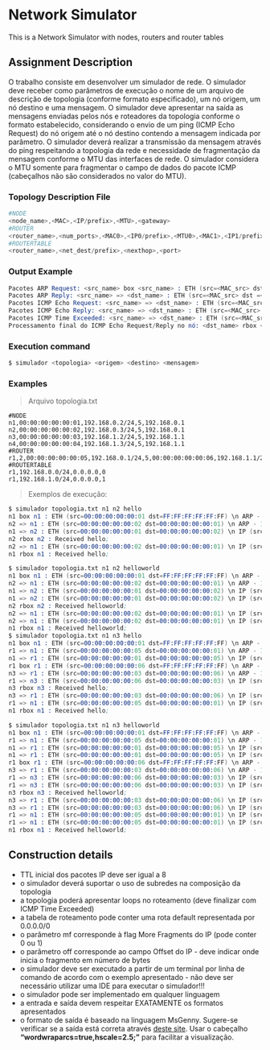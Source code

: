 # Network Simulator
This is a Network Simulator with nodes, routers and router tables

## Assignment Description
O trabalho consiste em desenvolver um simulador de rede. O simulador deve receber como parâmetros de execução o nome de um arquivo de descrição de topologia (conforme formato especificado), um nó origem, um nó destino e uma mensagem. O simulador deve apresentar na saída as mensagens enviadas pelos nós e roteadores da topologia conforme o formato estabelecido, considerando o envio de um ping (ICMP Echo Request) do nó origem até o nó destino contendo a mensagem indicada por parâmetro. O simulador deverá realizar a transmissão da mensagem através do ping respeitando a topologia da rede e necessidade de fragmentação da mensagem conforme o MTU das interfaces de rede. O simulador considera o MTU somente para fragmentar o campo de dados do pacote ICMP (cabeçalhos não são considerados no valor do MTU).

### Topology Description File

```s
#NODE
<node_name>,<MAC>,<IP/prefix>,<MTU>,<gateway>
#ROUTER
<router_name>,<num_ports>,<MAC0>,<IP0/prefix>,<MTU0>,<MAC1>,<IP1/prefix>,<MTU1>,<MAC2>,<IP2/prefix>,<MTU2> …
#ROUTERTABLE
<router_name>,<net_dest/prefix>,<nexthop>,<port>
```

### Output Example

```s
Pacotes ARP Request: <src_name> box <src_name> : ETH (src=<MAC_src> dst =<MAC_dst>) \n ARP - Who has <IP_dst>? Tell <IP_src>;
Pacotes ARP Reply: <src_name> => <dst_name> : ETH (src=<MAC_src> dst =<MAC_dst>) \n ARP - <src_IP> is at <src_MAC>;
Pacotes ICMP Echo Request: <src_name> => <dst_name> : ETH (src=<MAC_src> dst =<MAC_dst>) \n IP (src=<IP_src> dst=<IP_dst> ttl=<TTL> mf=<mf_flag> off=<offset>) \n ICMP - Echo request (data=<msg>);
Pacotes ICMP Echo Reply: <src_name> => <dst_name> : ETH (src=<MAC_src> dst =<MAC_dst>) \n IP (src=<IP_src> dst=<IP_dst> ttl=<TTL> mf=<mf_flag> off=<offset>) \n ICMP - Echo reply (data=<msg>);
Pacotes ICMP Time Exceeded: <src_name> => <dst_name> : ETH (src=<MAC_src> dst =<MAC_dst>) \n IP (src=<IP_src> dst=<IP_dst> ttl=<TTL>) \n ICMP - Time Exceeded
Processamento final do ICMP Echo Request/Reply no nó: <dst_name> rbox <dst_name> : Received <msg>;
```

### Execution command
```s
$ simulador <topologia> <origem> <destino> <mensagem>
```

### Examples

> Arquivo topologia.txt

```
#NODE
n1,00:00:00:00:00:01,192.168.0.2/24,5,192.168.0.1
n2,00:00:00:00:00:02,192.168.0.3/24,5,192.168.0.1
n3,00:00:00:00:00:03,192.168.1.2/24,5,192.168.1.1
n4,00:00:00:00:00:04,192.168.1.3/24,5,192.168.1.1
#ROUTER
r1,2,00:00:00:00:00:05,192.168.0.1/24,5,00:00:00:00:00:06,192.168.1.1/24,5
#ROUTERTABLE
r1,192.168.0.0/24,0.0.0.0,0
r1,192.168.1.0/24,0.0.0.0,1
```

> Exemplos de execução:

```s
$ simulador topologia.txt n1 n2 hello
n1 box n1 : ETH (src=00:00:00:00:00:01 dst=FF:FF:FF:FF:FF:FF) \n ARP - Who has 192.168.0.3? Tell 192.168.0.2;
n2 => n1 : ETH (src=00:00:00:00:00:02 dst=00:00:00:00:00:01) \n ARP - 192.168.0.3 is at 00:00:00:00:00:02;
n1 => n2 : ETH (src=00:00:00:00:00:01 dst=00:00:00:00:00:02) \n IP (src=192.168.0.2 dst=192.168.0.3 ttl=8 mf=0 off=0) \n ICMP - Echo request (data=hello);
n2 rbox n2 : Received hello;
n2 => n1 : ETH (src=00:00:00:00:00:02 dst=00:00:00:00:00:01) \n IP (src=192.168.0.3 dst=192.168.0.2 ttl=8 mf=0 off=0) \n ICMP - Echo reply (data=hello);
n1 rbox n1 : Received hello;
```

```s
$ simulador topologia.txt n1 n2 helloworld
n1 box n1 : ETH (src=00:00:00:00:00:01 dst=FF:FF:FF:FF:FF:FF) \n ARP - Who has 192.168.0.3? Tell 192.168.0.2;
n2 => n1 : ETH (src=00:00:00:00:00:02 dst=00:00:00:00:00:01) \n ARP - 192.168.0.3 is at 00:00:00:00:00:02;
n1 => n2 : ETH (src=00:00:00:00:00:01 dst=00:00:00:00:00:02) \n IP (src=192.168.0.2 dst=192.168.0.3 ttl=8 mf=1 off=0) \n ICMP - Echo request (data=hello);
n1 => n2 : ETH (src=00:00:00:00:00:01 dst=00:00:00:00:00:02) \n IP (src=192.168.0.2 dst=192.168.0.3 ttl=8 mf=0 off=5) \n ICMP - Echo request (data=world);
n2 rbox n2 : Received helloworld;
n2 => n1 : ETH (src=00:00:00:00:00:02 dst=00:00:00:00:00:01) \n IP (src=192.168.0.3 dst=192.168.0.2 ttl=8 mf=1 off=0) \n ICMP - Echo reply (data=hello);
n2 => n1 : ETH (src=00:00:00:00:00:02 dst=00:00:00:00:00:01) \n IP (src=192.168.0.3 dst=192.168.0.2 ttl=8 mf=0 off=5) \n ICMP - Echo reply (data=world);
n1 rbox n1 : Received helloworld;
$ simulador topologia.txt n1 n3 hello
n1 box n1 : ETH (src=00:00:00:00:00:01 dst=FF:FF:FF:FF:FF:FF) \n ARP - Who has 192.168.0.1? Tell 192.168.0.2;
r1 => n1 : ETH (src=00:00:00:00:00:05 dst=00:00:00:00:00:01) \n ARP - 192.168.0.1 is at 00:00:00:00:00:05;
n1 => r1 : ETH (src=00:00:00:00:00:01 dst=00:00:00:00:00:05) \n IP (src=192.168.0.2 dst=192.168.1.2 ttl=8 mf=0 off=0) \n ICMP - Echo request (data=hello);
r1 box r1 : ETH (src=00:00:00:00:00:06 dst=FF:FF:FF:FF:FF:FF) \n ARP - Who has 192.168.1.2? Tell 192.168.1.1;
n3 => r1 : ETH (src=00:00:00:00:00:03 dst=00:00:00:00:00:06) \n ARP - 192.168.1.2 is at 00:00:00:00:00:03;
r1 => n3 : ETH (src=00:00:00:00:00:06 dst=00:00:00:00:00:03) \n IP (src=192.168.0.2 dst=192.168.1.2 ttl=7 mf=0 off=0) \n ICMP - Echo request (data=hello);
n3 rbox n3 : Received hello;
n3 => r1 : ETH (src=00:00:00:00:00:03 dst=00:00:00:00:00:06) \n IP (src=192.168.1.2 dst=192.168.0.2 ttl=8 mf=0 off=0) \n ICMP - Echo reply (data=hello);
r1 => n1 : ETH (src=00:00:00:00:00:05 dst=00:00:00:00:00:01) \n IP (src=192.168.1.2 dst=192.168.0.2 ttl=7 mf=0 off=0) \n ICMP - Echo reply (data=hello);
n1 rbox n1 : Received hello;
```

```s
$ simulador topologia.txt n1 n3 helloworld
n1 box n1 : ETH (src=00:00:00:00:00:01 dst=FF:FF:FF:FF:FF:FF) \n ARP - Who has 192.168.0.1? Tell 192.168.0.2;
r1 => n1 : ETH (src=00:00:00:00:00:05 dst=00:00:00:00:00:01) \n ARP - 192.168.0.1 is at 00:00:00:00:00:05;
n1 => r1 : ETH (src=00:00:00:00:00:01 dst=00:00:00:00:00:05) \n IP (src=192.168.0.2 dst=192.168.1.2 ttl=8 mf=1 off=0) \n ICMP - Echo request (data=hello);
n1 => r1 : ETH (src=00:00:00:00:00:01 dst=00:00:00:00:00:05) \n IP (src=192.168.0.2 dst=192.168.1.2 ttl=8 mf=0 off=5) \n ICMP - Echo request (data=world);
r1 box r1 : ETH (src=00:00:00:00:00:06 dst=FF:FF:FF:FF:FF:FF) \n ARP - Who has 192.168.1.2? Tell 192.168.1.1;
n3 => r1 : ETH (src=00:00:00:00:00:03 dst=00:00:00:00:00:06) \n ARP - 192.168.1.2 is at 00:00:00:00:00:03;
r1 => n3 : ETH (src=00:00:00:00:00:06 dst=00:00:00:00:00:03) \n IP (src=192.168.0.2 dst=192.168.1.2 ttl=7 mf=1 off=0) \n ICMP - Echo request (data=hello);
r1 => n3 : ETH (src=00:00:00:00:00:06 dst=00:00:00:00:00:03) \n IP (src=192.168.0.2 dst=192.168.1.2 ttl=7 mf=0 off=5) \n ICMP - Echo request (data=world);
n3 rbox n3 : Received helloworld;
n3 => r1 : ETH (src=00:00:00:00:00:03 dst=00:00:00:00:00:06) \n IP (src=192.168.1.2 dst=192.168.0.2 ttl=8 mf=1 off=0) \n ICMP - Echo reply (data=hello);
n3 => r1 : ETH (src=00:00:00:00:00:03 dst=00:00:00:00:00:06) \n IP (src=192.168.1.2 dst=192.168.0.2 ttl=8 mf=0 off=5) \n ICMP - Echo reply (data=world);
r1 => n1 : ETH (src=00:00:00:00:00:05 dst=00:00:00:00:00:01) \n IP (src=192.168.1.2 dst=192.168.0.2 ttl=7 mf=1 off=0) \n ICMP - Echo reply (data=hello);
r1 => n1 : ETH (src=00:00:00:00:00:05 dst=00:00:00:00:00:01) \n IP (src=192.168.1.2 dst=192.168.0.2 ttl=7 mf=0 off=5) \n ICMP - Echo reply (data=world);
n1 rbox n1 : Received helloworld;
```

## Construction details

- TTL inicial dos pacotes IP deve ser igual a 8
- o simulador deverá suportar o uso de subredes na composição da topologia
- a topologia poderá apresentar loops no roteamento (deve finalizar com ICMP Time Exceeded)
- a tabela de roteamento pode conter uma rota default representada por 0.0.0.0/0
- o parâmetro mf corresponde à flag More Fragments do IP (pode conter 0 ou 1)
- o parâmetro off corresponde ao campo Offset do IP - deve indicar onde inicia o fragmento em número de bytes
- o simulador deve ser executado a partir de um terminal por linha de comando de acordo com o exemplo apresentado - não deve ser necessário utilizar uma IDE para executar o simulador!!!
- o simulador pode ser implementado em qualquer linguagem
- a entrada e saída devem respeitar EXATAMENTE os formatos apresentados
- o formato de saída é baseado na linguagem MsGenny. Sugere-se verificar se a saída está correta através [deste site](https://sverweij.github.io/mscgen_js). Usar o cabeçalho **“wordwraparcs=true,hscale=2.5;”** para facilitar a visualização.
